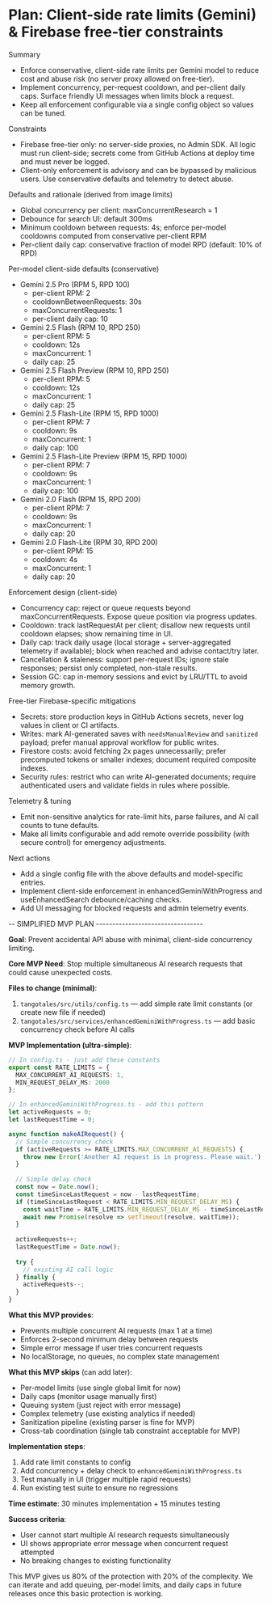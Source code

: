# Plan: Client-side rate limits (Gemini) & Firebase free-tier constraints

Summary
- Enforce conservative, client-side rate limits per Gemini model to reduce cost and abuse risk (no server proxy allowed on free-tier).
- Implement concurrency, per-request cooldown, and per-client daily caps. Surface friendly UI messages when limits block a request.
- Keep all enforcement configurable via a single config object so values can be tuned.

Constraints
- Firebase free-tier only: no server-side proxies, no Admin SDK. All logic must run client-side; secrets come from GitHub Actions at deploy time and must never be logged.
- Client-only enforcement is advisory and can be bypassed by malicious users. Use conservative defaults and telemetry to detect abuse.

Defaults and rationale (derived from image limits)
- Global concurrency per client: maxConcurrentResearch = 1
- Debounce for search UI: default 300ms
- Minimum cooldown between requests: 4s; enforce per-model cooldowns computed from conservative per-client RPM
- Per-client daily cap: conservative fraction of model RPD (default: 10% of RPD)

Per-model client-side defaults (conservative)
- Gemini 2.5 Pro (RPM 5, RPD 100)
  - per-client RPM: 2
  - cooldownBetweenRequests: 30s
  - maxConcurrentRequests: 1
  - per-client daily cap: 10
- Gemini 2.5 Flash (RPM 10, RPD 250)
  - per-client RPM: 5
  - cooldown: 12s
  - maxConcurrent: 1
  - daily cap: 25
- Gemini 2.5 Flash Preview (RPM 10, RPD 250)
  - per-client RPM: 5
  - cooldown: 12s
  - maxConcurrent: 1
  - daily cap: 25
- Gemini 2.5 Flash-Lite (RPM 15, RPD 1000)
  - per-client RPM: 7
  - cooldown: 9s
  - maxConcurrent: 1
  - daily cap: 100
- Gemini 2.5 Flash-Lite Preview (RPM 15, RPD 1000)
  - per-client RPM: 7
  - cooldown: 9s
  - maxConcurrent: 1
  - daily cap: 100
- Gemini 2.0 Flash (RPM 15, RPD 200)
  - per-client RPM: 7
  - cooldown: 9s
  - maxConcurrent: 1
  - daily cap: 20
- Gemini 2.0 Flash-Lite (RPM 30, RPD 200)
  - per-client RPM: 15
  - cooldown: 4s
  - maxConcurrent: 1
  - daily cap: 20

Enforcement design (client-side)
- Concurrency cap: reject or queue requests beyond maxConcurrentRequests. Expose queue position via progress updates.
- Cooldown: track lastRequestAt per client; disallow new requests until cooldown elapses; show remaining time in UI.
- Daily cap: track daily usage (local storage + server-aggregated telemetry if available); block when reached and advise contact/try later.
- Cancellation & staleness: support per-request IDs; ignore stale responses; persist only completed, non-stale results.
- Session GC: cap in-memory sessions and evict by LRU/TTL to avoid memory growth.

Free-tier Firebase-specific mitigations
- Secrets: store production keys in GitHub Actions secrets, never log values in client or CI artifacts.
- Writes: mark AI-generated saves with `needsManualReview` and `sanitized` payload; prefer manual approval workflow for public writes.
- Firestore costs: avoid fetching 2x pages unnecessarily; prefer precomputed tokens or smaller indexes; document required composite indexes.
- Security rules: restrict who can write AI-generated documents; require authenticated users and validate fields in rules where possible.

Telemetry & tuning
- Emit non-sensitive analytics for rate-limit hits, parse failures, and AI call counts to tune defaults.
- Make all limits configurable and add remote override possibility (with secure control) for emergency adjustments.

Next actions
- Add a single config file with the above defaults and model-specific entries.
- Implement client-side enforcement in enhancedGeminiWithProgress and useEnhancedSearch debounce/caching checks.
- Add UI messaging for blocked requests and admin telemetry events.

-- SIMPLIFIED MVP PLAN ---------------------------------

**Goal**: Prevent accidental API abuse with minimal, client-side concurrency limiting.

**Core MVP Need**: Stop multiple simultaneous AI research requests that could cause unexpected costs.

**Files to change (minimal)**:
1. `tangotales/src/utils/config.ts` — add simple rate limit constants (or create new file if needed)
2. `tangotales/src/services/enhancedGeminiWithProgress.ts` — add basic concurrency check before AI calls

**MVP Implementation (ultra-simple)**:
```typescript
// In config.ts - just add these constants
export const RATE_LIMITS = {
  MAX_CONCURRENT_AI_REQUESTS: 1,
  MIN_REQUEST_DELAY_MS: 2000
};

// In enhancedGeminiWithProgress.ts - add this pattern
let activeRequests = 0;
let lastRequestTime = 0;

async function makeAIRequest() {
  // Simple concurrency check
  if (activeRequests >= RATE_LIMITS.MAX_CONCURRENT_AI_REQUESTS) {
    throw new Error('Another AI request is in progress. Please wait.');
  }
  
  // Simple delay check  
  const now = Date.now();
  const timeSinceLastRequest = now - lastRequestTime;
  if (timeSinceLastRequest < RATE_LIMITS.MIN_REQUEST_DELAY_MS) {
    const waitTime = RATE_LIMITS.MIN_REQUEST_DELAY_MS - timeSinceLastRequest;
    await new Promise(resolve => setTimeout(resolve, waitTime));
  }
  
  activeRequests++;
  lastRequestTime = Date.now();
  
  try {
    // existing AI call logic
  } finally {
    activeRequests--;
  }
}
```

**What this MVP provides**:
- Prevents multiple concurrent AI requests (max 1 at a time)
- Enforces 2-second minimum delay between requests  
- Simple error message if user tries concurrent requests
- No localStorage, no queues, no complex state management

**What this MVP skips** (can add later):
- Per-model limits (use single global limit for now)
- Daily caps (monitor usage manually first)
- Queuing system (just reject with error message)
- Complex telemetry (use existing analytics if needed)
- Sanitization pipeline (existing parser is fine for MVP)
- Cross-tab coordination (single tab constraint acceptable for MVP)

**Implementation steps**:
1. Add rate limit constants to config
2. Add concurrency + delay check to `enhancedGeminiWithProgress.ts`
3. Test manually in UI (trigger multiple rapid requests)
4. Run existing test suite to ensure no regressions

**Time estimate**: 30 minutes implementation + 15 minutes testing

**Success criteria**:
- User cannot start multiple AI research requests simultaneously
- UI shows appropriate error message when concurrent request attempted
- No breaking changes to existing functionality

This MVP gives us 80% of the protection with 20% of the complexity. We can iterate and add queuing, per-model limits, and daily caps in future releases once this basic protection is working.


